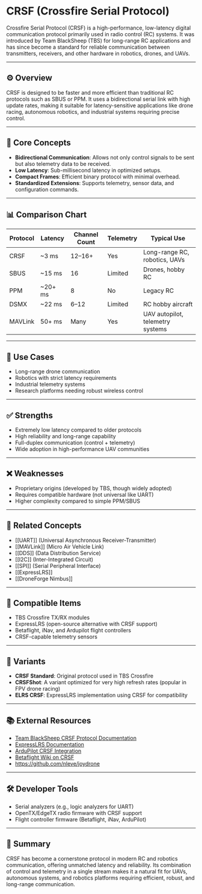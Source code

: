 # CRSF (Crossfire Serial Protocol)

Crossfire Serial Protocol (CRSF) is a high-performance, low-latency digital communication protocol primarily used in radio control (RC) systems. It was introduced by Team BlackSheep (TBS) for long-range RC applications and has since become a standard for reliable communication between transmitters, receivers, and other hardware in robotics, drones, and UAVs.

---

## ⚙️ Overview

CRSF is designed to be faster and more efficient than traditional RC protocols such as SBUS or PPM. It uses a bidirectional serial link with high update rates, making it suitable for latency-sensitive applications like drone racing, autonomous robotics, and industrial systems requiring precise control.

---

## 🧠 Core Concepts

- **Bidirectional Communication**: Allows not only control signals to be sent but also telemetry data to be received.
- **Low Latency**: Sub-millisecond latency in optimized setups.
- **Compact Frames**: Efficient binary protocol with minimal overhead.
- **Standardized Extensions**: Supports telemetry, sensor data, and configuration commands.

---

## 📊 Comparison Chart

| Protocol | Latency | Channel Count | Telemetry | Typical Use |
|----------|---------|---------------|-----------|-------------|
| CRSF     | ~3 ms   | 12–16+        | Yes       | Long-range RC, robotics, UAVs |
| SBUS     | ~15 ms  | 16            | Limited   | Drones, hobby RC |
| PPM      | ~20+ ms | 8             | No        | Legacy RC |
| DSMX     | ~22 ms  | 6–12          | Limited   | RC hobby aircraft |
| MAVLink  | 50+ ms  | Many          | Yes       | UAV autopilot, telemetry systems |

---

## 🔧 Use Cases

- Long-range drone communication
- Robotics with strict latency requirements
- Industrial telemetry systems
- Research platforms needing robust wireless control

---

## ✅ Strengths

- Extremely low latency compared to older protocols  
- High reliability and long-range capability  
- Full-duplex communication (control + telemetry)  
- Wide adoption in high-performance UAV communities  

---

## ❌ Weaknesses

- Proprietary origins (developed by TBS, though widely adopted)  
- Requires compatible hardware (not universal like UART)  
- Higher complexity compared to simple PPM/SBUS  

---

## 🔗 Related Concepts

- [[UART]] (Universal Asynchronous Receiver-Transmitter)
- [[MAVLink]] (Micro Air Vehicle Link)
- [[DDS]] (Data Distribution Service)
- [[I2C]] (Inter-Integrated Circuit)
- [[SPI]] (Serial Peripheral Interface)
- [[ExpressLRS]]
- [[DroneForge Nimbus]]

---

## 🧩 Compatible Items

- TBS Crossfire TX/RX modules  
- ExpressLRS (open-source alternative with CRSF support)  
- Betaflight, iNav, and Ardupilot flight controllers  
- CRSF-capable telemetry sensors  

---

## 🌱 Variants

- **CRSF Standard**: Original protocol used in TBS Crossfire  
- **CRSFShot**: A variant optimized for very high refresh rates (popular in FPV drone racing)  
- **ELRS CRSF**: ExpressLRS implementation using CRSF for compatibility  

---

## 📚 External Resources

- [Team BlackSheep CRSF Protocol Documentation](https://www.team-blacksheep.com/)
- [ExpressLRS Documentation](https://www.expresslrs.org/)
- [ArduPilot CRSF Integration](https://ardupilot.org/)
- [Betaflight Wiki on CRSF](https://github.com/betaflight/betaflight/wiki)
- https://github.com/nleve/joydrone

---

## 🛠 Developer Tools

- Serial analyzers (e.g., logic analyzers for UART)  
- OpenTX/EdgeTX radio firmware with CRSF support  
- Flight controller firmware (Betaflight, iNav, ArduPilot)  

---

## 📖 Summary

CRSF has become a cornerstone protocol in modern RC and robotics communication, offering unmatched latency and reliability. Its combination of control and telemetry in a single stream makes it a natural fit for UAVs, autonomous systems, and robotics platforms requiring efficient, robust, and long-range communication.
